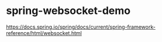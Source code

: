 # spring-websocket-demo

https://docs.spring.io/spring/docs/current/spring-framework-reference/html/websocket.html
